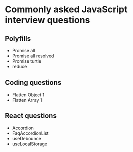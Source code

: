 # Commonly asked JavaScript interview questions

## Polyfills

- Promise all
- Promise all resolved
- Promise turtle
- reduce

## Coding questions

- Flatten Object 1
- Flatten Array 1

## React questions

- Accordion
- FaqAccordionList
- useDebounce
- useLocalStorage